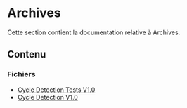 # Archives

Cette section contient la documentation relative à Archives.

## Contenu


### Fichiers

- [Cycle Detection Tests V1.0](./cycle_detection_tests_v1.0.md)
- [Cycle Detection V1.0](./cycle_detection_v1.0.md)
